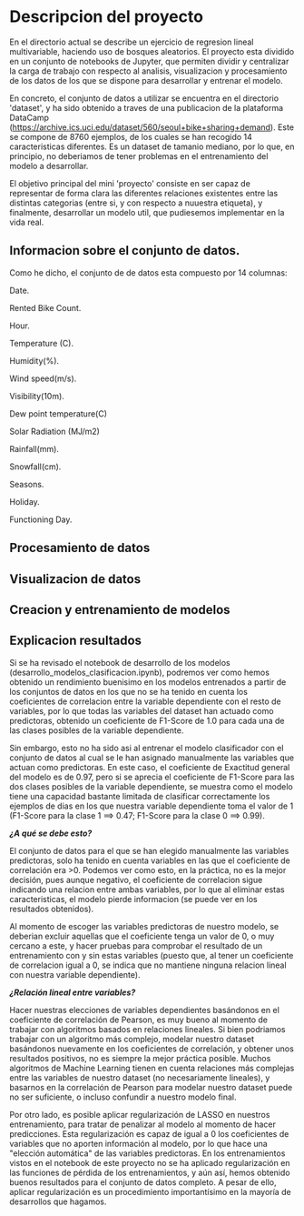 # Descripcion del proyecto

En el directorio actual se describe un ejercicio de regresion lineal multivariable, haciendo uso de bosques aleatorios.
El proyecto esta dividido en un conjunto de notebooks de Jupyter, que permiten dividir y centralizar la carga de trabajo con respecto al analisis, visualizacion y procesamiento de los datos de los que se dispone para desarrollar y entrenar el modelo.

En concreto, el conjunto de datos a utilizar se encuentra en el directorio 'dataset', y ha sido obtenido a traves de una publicacion de la plataforma DataCamp (https://archive.ics.uci.edu/dataset/560/seoul+bike+sharing+demand). Este se compone de 8760 ejemplos, de los cuales se han recogido 14 caracteristicas diferentes. Es un dataset de tamanio mediano, por lo que, en principio, no deberiamos de tener problemas en el entrenamiento del modelo a desarrollar.

El objetivo principal del mini 'proyecto' consiste en ser capaz de representar de forma clara las diferentes relaciones existentes entre las distintas categorias (entre si, y con respecto a nuuestra etiqueta), y finalmente, desarrollar un modelo util, que pudiesemos implementar en la vida real.


## Informacion sobre el conjunto de datos.

Como he dicho, el conjunto de de datos esta compuesto por 14 columnas:

Date.

Rented Bike Count.

Hour.

Temperature (C).

Humidity(%).

Wind speed(m/s).

Visibility(10m).

Dew point temperature(C)

Solar Radiation (MJ/m2)

Rainfall(mm).

Snowfall(cm).

Seasons.

Holiday.

Functioning Day.



## Procesamiento de datos

## Visualizacion de datos

## Creacion y entrenamiento de modelos

## Explicacion resultados

Si se ha revisado el notebook de desarrollo de los modelos (desarrollo_modelos_clasificacion.ipynb), podremos ver como hemos obtenido un rendimiento buenisimo en los modelos entrenados a partir de los conjuntos de datos en los que no se ha tenido en cuenta los coeficientes de correlacion entre la variable dependiente con el resto de variables, por lo que todas las variables del dataset han actuado como predictoras, obtenido un coeficiente de F1-Score de 1.0 para cada una de las clases posibles de la variable dependiente.

Sin embargo, esto no ha sido asi al entrenar el modelo clasificador con el conjunto de datos al cual se le han asignado manualmente las variables que actuan como predictoras. En este caso, el coeficiente de Exactitud general del modelo es de 0.97, pero si se aprecia el coeficiente de F1-Score para las dos clases posibles de la variable dependiente, se muestra como el modelo tiene una capacidad bastante limitada de clasificar correctamente los ejemplos de dias en los que nuestra variable dependiente toma el valor de 1 (F1-Score para la clase 1 ==> 0.47; F1-Score para la clase 0 ==> 0.99).

***¿A qué se debe esto?***

El conjunto de datos para el que se han elegido manualmente las variables predictoras, solo ha tenido en cuenta variables en las que el coeficiente de correlación era >0. Podemos ver como esto, en la práctica, no es la mejor decisión, pues aunque negativo, el coeficiente de correlacion sigue indicando una relacion entre ambas variables, por lo que al eliminar estas caracteristicas, el modelo pierde informacion (se puede ver en los resultados obtenidos).

Al momento de escoger las variables predictoras de nuestro modelo, se deberian excluir aquellas que el coeficiente tenga un valor de 0, o muy cercano a este, y hacer pruebas para comprobar el resultado de un entrenamiento con y sin estas variables (puesto que, al tener un coeficiente de correlacion igual a 0, se indica que no mantiene ninguna relacion lineal con nuestra variable dependiente).

***¿Relación lineal entre variables?***

Hacer nuestras elecciones de variables dependientes basándonos en el coeficiente de correlación de Pearson, es muy bueno al momento de trabajar con algoritmos basados en relaciones lineales. Si bien podriamos trabajar con un algoritmo más complejo, modelar nuestro dataset basándonos nuevamente en los coeficientes de correlación, y obtener unos resultados positivos, no es siempre la mejor práctica posible. Muchos algoritmos de Machine Learning tienen en cuenta relaciones más complejas entre las variables de nuestro dataset (no necesariamente lineales), y basarnos en la correlación de Pearson para modelar nuestro dataset puede no ser suficiente, o incluso confundir a nuestro modelo final.

Por otro lado, es posible aplicar regularización de LASSO en nuestros entrenamiento, para tratar de penalizar al modelo al momento de hacer predicciones. Esta regularización es capaz de igual a 0 los coeficientes de variables que no aporten información al modelo, por lo que hace una "elección automática" de las variables predictoras. En los entrenamientos vistos en el notebook de este proyecto no se ha aplicado regularización en las funciones de pérdida de los entrenamientos, y aún así, hemos obtenido buenos resultados para el conjunto de datos completo. A pesar de ello, aplicar regularización es un procedimiento importantísimo en la mayoría de desarrollos que hagamos.